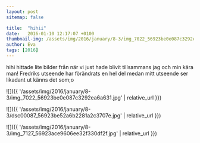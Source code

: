 ```yaml
---
layout: post
sitemap: false

title:  "hihii"
date:   2016-01-10 12:17:07 +0100
thumbnail-img: /assets/img/2016/january/8-3/img_7022_56923be0e087c3292ea6a631.jpg
author: Eva
tags: [2016]
---
```


hihi hittade lite bilder från när vi just hade blivit tillsammans jag och min kära man! Fredriks utseende har förändrats en hel del medan mitt utseende ser likadant ut känns det som;o

![]({{ '/assets/img/2016/january/8-3/img_7022_56923be0e087c3292ea6a631.jpg'  | relative_url }})

![]({{ '/assets/img/2016/january/8-3/dsc00087_56923be52a6b2281a2c3707e.jpg'  | relative_url }})

![]({{ '/assets/img/2016/january/8-3/img_7127_56923ace9606ee32f330df2f.jpg'  | relative_url }})

